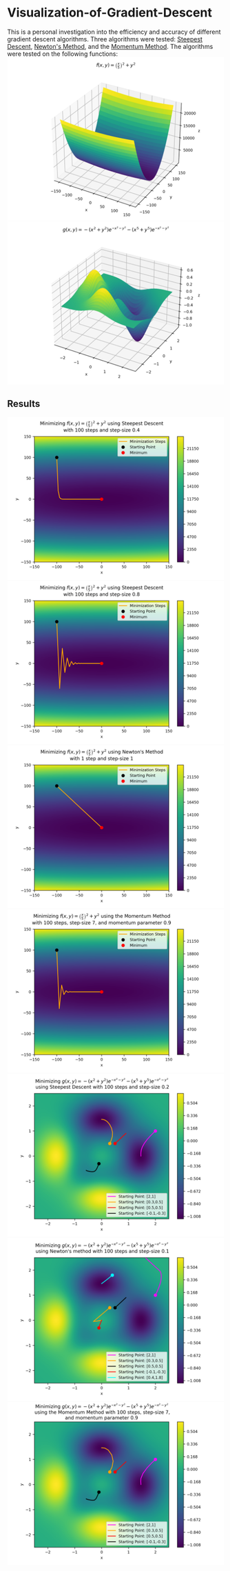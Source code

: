 # Visualization-of-Gradient-Descent

This is a personal investigation into the efficiency and accuracy of different gradient descent algorithms. Three algorithms were tested: [Steepest Descent](https://en.wikipedia.org/wiki/Gradient_descent), [Newton's Method](https://en.wikipedia.org/wiki/Newton%27s_method_in_optimization), and the [Momentum Method](https://en.wikipedia.org/wiki/Stochastic_gradient_descent#Momentum). The algorithms were tested on the following functions:
![](results/f_x_y.png)
![](results/g_x_y.png)
 
## Results
![](results/minimize_f_steepest_descent_stepsize_0.4.png)
![](results/minimize_f_steepest_descent_stepsize_0.8.png)
![](results/minimize_f_newton.png)
![](results/minimize_f_momentum.png)
![](results/minimize_g_steepest_descent.png)
![](results/minimize_g_newton.png)
![](results/minimize_g_momentum.png)
